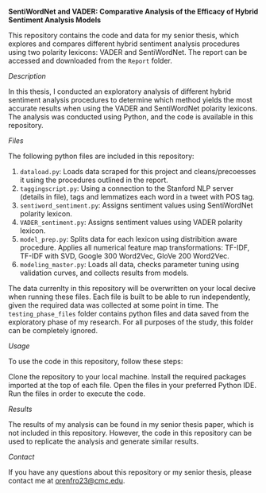 **SentiWordNet and VADER: Comparative Analysis of the Efficacy of Hybrid Sentiment Analysis Models**

This repository contains the code and data for my senior thesis, which explores and compares different hybrid sentiment analysis procedures using two polarity lexicons: VADER and SentiWordNet. The report can be accessed and downloaded from the `Report` folder. 

*Description*

In this thesis, I conducted an exploratory analysis of different hybrid sentiment analysis procedures to determine which method yields the most accurate results when using the VADER and SentiWordNet polarity lexicons. The analysis was conducted using Python, and the code is available in this repository.

*Files*

The following python files are included in this repository:

1. `dataload.py`: Loads data scraped for this project and cleans/precoesses it using the procedures outlined in the report. 
2. `taggingscript.py`: Using a connection to the Stanford NLP server (details in file), tags and lemmatizes each word in a tweet with POS tag.
3. `sentiword_sentiment.py`: Assigns sentiment values using SentiWordNet polarity lexicon.
4. `VADER_sentiment.py`: Assigns sentiment values using VADER polarity lexicon.
5. `model_prep.py`: Splits data for each lexicon using distribition aware procedure. Applies all numerical feature map transformations: TF-IDF, TF-IDF with SVD, Google 300 Word2Vec, GloVe 200 Word2Vec.
6. `modeling_master.py`: Loads all data, checks parameter tuning using validation curves, and collects results from models. 

The data currenlty in this repository will be overwritten on your local decive when running these files. Each file is built to be able to run independently, given the required data was collected at some point in time. The `testing_phase_files` folder contains python files and data saved from the exploratory phase of my research. For all purposes of the study, this folder can be completely ignored. 

*Usage*

To use the code in this repository, follow these steps:

Clone the repository to your local machine. 
Install the required packages imported at the top of each file.
Open the files in your preferred Python IDE. 
Run the files in order to execute the code. 

*Results*

The results of my analysis can be found in my senior thesis paper, which is not included in this repository. However, the code in this repository can be used to replicate the analysis and generate similar results.

*Contact*

If you have any questions about this repository or my senior thesis, please contact me at orenfro23@cmc.edu.
